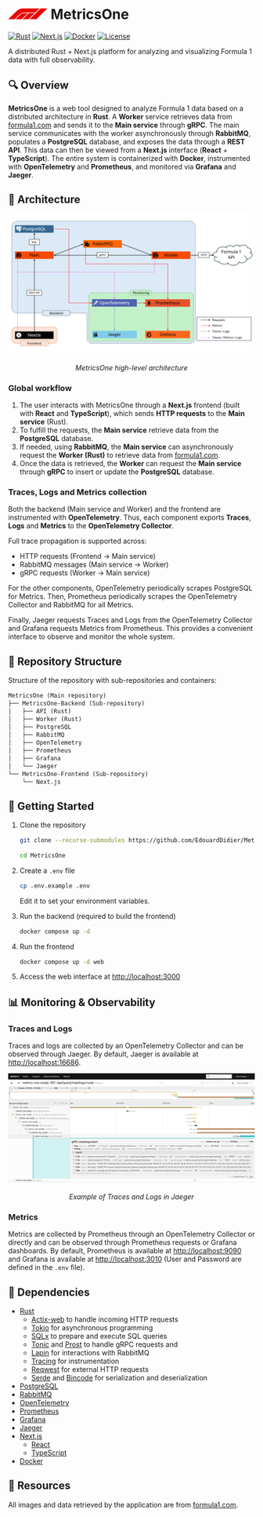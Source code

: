 # <picture><img src="docs/logo.png" width="80em"></picture> MetricsOne

[![Rust](https://img.shields.io/badge/Rust-1.80+-orange.svg)](https://rust-lang.org/)
[![Next.js](https://img.shields.io/badge/Frontend-Next.js-lightgrey.svg)](https://nextjs.org/)
[![Docker](https://img.shields.io/badge/Docker-ready-blue.svg)](https://www.docker.com/)
[![License](https://img.shields.io/badge/license-MIT-green.svg)](LICENSE)

A distributed Rust + Next.js platform for analyzing and visualizing Formula 1 data with full observability.

## 🔍 Overview

**MetricsOne** is a web tool designed to analyze Formula 1 data based on a distributed architecture in **Rust**. 
A **Worker** service retrieves data from [formula1.com](https://formula1.com/) and sends it to the **Main service** through **gRPC**. 
The main service communicates with the worker asynchronously through **RabbitMQ**, populates a **PostgreSQL** database, and exposes the data through a **REST API**.
This data can then be viewed from a **Next.js** interface (**React** + **TypeScript**). 
The entire system is containerized with **Docker**, instrumented with **OpenTelemetry** and **Prometheus**, and monitored via **Grafana** and **Jaeger**.

## 🧰 Architecture

![MetricsOne Architecture](docs/Architecture.png)
<sub>*<center>MetricsOne high-level architecture</center>*</sub>


### Global workflow 

1. The user interacts with MetricsOne through a **Next.js** frontend (built with **React** and **TypeScript**), which sends **HTTP requests** to the **Main service** (Rust).
2. To fulfill the requests, the **Main service** retrieve data from the **PostgreSQL** database.
3. If needed, using **RabbitMQ**, the **Main service** can asynchronously request the **Worker (Rust)** to retrieve data from [formula1.com](https://formula1.com/).
4. Once the data is retrieved, the **Worker** can request the **Main service** through **gRPC** to insert or update the **PostgreSQL** database.

### Traces, Logs and Metrics collection

Both the backend (Main service and Worker) and the frontend are instrumented with **OpenTelemetry**.
Thus, each component exports **Traces**, **Logs** and **Metrics** to the **OpenTelemetry Collector**.

Full trace propagation is supported across:
- HTTP requests (Frontend -> Main service)
- RabbitMQ messages (Main service -> Worker)
- gRPC requests (Worker -> Main service)

For the other components, OpenTelemetry periodically scrapes PostgreSQL for Metrics.
Then, Prometheus periodically scrapes the OpenTelemetry Collector and RabbitMQ for all Metrics.

Finally, Jaeger requests Traces and Logs from the OpenTelemetry Collector and Grafana requests Metrics from Prometheus.
This provides a convenient interface to observe and monitor the whole system.

## 🧱 Repository Structure

Structure of the repository with sub-repositories and containers:
```
MetricsOne (Main repository)
├── MetricsOne-Backend (Sub-repository)
│   ├── API (Rust)
│   ├── Worker (Rust)
│   ├── PostgreSQL
│   ├── RabbitMQ 
│   ├── OpenTelemetry 
│   ├── Prometheus
│   ├── Grafana
│   └── Jaeger
└── MetricsOne-Frontend (Sub-repository)
    └── Next.js
```

## 🚀 Getting Started

1. Clone the repository 
    ```bash
    git clone --recurse-submodules https://github.com/EdouardDidier/MetricsOne.git
    ```
    ```bash
    cd MetricsOne
    ```
2. Create a `.env` file 
    ```bash
    cp .env.example .env
    ```
   Edit it to set your environment variables. 

3. Run the backend (required to build the frontend) 
    ```bash
    docker compose up -d
    ```
4. Run the frontend 
    ```bash
    docker compose up -d web
    ```
5. Access the web interface at [http://localhost:3000](http://localhost:3000)

## 📊 Monitoring & Observability

### Traces and Logs

Traces and logs are collected by an OpenTelemetry Collector and can be observed through Jaeger. 
By default, Jaeger is available at [http://localhost:16686](http://localhost:16686).

![Jaeger Example](docs/ExampleJaeger.png)
<sub>*<center>Example of Traces and Logs in Jaeger</center>*</sub>

### Metrics

Metrics are collected by Prometheus through an OpenTelemetry Collector or directly and can be observed through Prometheus requests or Grafana dashboards.
By default, Prometheus is available at [http://localhost:9090](http://localhost:9090) and Grafana is available at [http://localhost:3010](http://localhost:3010) (User and Password are defined in the `.env` file).

## 🧩 Dependencies

- [Rust](https://www.rust-lang.org/)
    - [Actix-web](https://actix.rs/) to handle incoming HTTP requests
    - [Tokio](https://tokio.rs/) for asynchronous programming
    - [SQLx](https://github.com/launchbadge/sqlx) to prepare and execute SQL queries
    - [Tonic](https://github.com/hyperium/tonic) and [Prost](https://github.com/tokio-rs/prost) to handle gRPC requests and 
    - [Lapin](https://github.com/amqp-rs/lapin) for interactions with RabbitMQ
    - [Tracing](https://github.com/tokio-rs/tracing) for instrumentation
    - [Reqwest](https://github.com/seanmonstar/reqwest) for external HTTP requests
    - [Serde](https://serde.rs/) and [Bincode](https://sr.ht/~stygianentity/bincode/) for serialization and deserialization
- [PostgreSQL](https://www.postgresql.org/)
- [RabbitMQ](https://www.rabbitmq.com/)
- [OpenTelemetry](https://opentelemetry.io/)
- [Prometheus](https://prometheus.io/)
- [Grafana](https://grafana.com/)
- [Jaeger](https://www.jaegertracing.io/)
- [Next.js](https://nextjs.org/)
    - [React](https://react.dev/)
    - [TypeScript](https://www.typescriptlang.org/)
- [Docker](https://www.docker.com/)

## 📝 Resources

All images and data retrieved by the application are from [formula1.com](https://formula1.com/).
